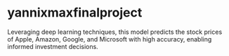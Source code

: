 # yannixmaxfinalproject
Leveraging deep learning techniques, this model predicts the stock prices of Apple, Amazon, Google, and Microsoft with high accuracy, enabling informed investment decisions.
